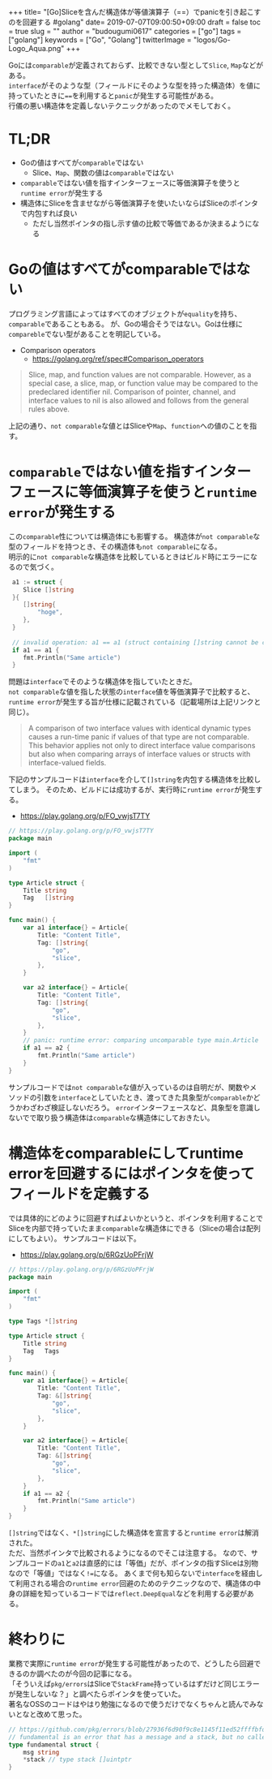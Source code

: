 +++
title= "[Go]Sliceを含んだ構造体が等値演算子（==）でpanicを引き起こすのを回避する #golang"
date= 2019-07-07T09:00:50+09:00
draft = false
toc = true
slug = ""
author = "budougumi0617"
categories = ["go"]
tags = ["golang"]
keywords = ["Go", "Golang"]
twitterImage = "logos/Go-Logo_Aqua.png"
+++


Goには`comparable`が定義されておらず、比較できない型として`Slice`, `Map`などがある。  
`interface`がそのような型（フィールドにそのような型を持った構造体）を値に持っていたときに`==`を利用すると`panic`が発生する可能性がある。  
行儀の悪い構造体を定義しないテクニックがあったのでメモしておく。

<!--more-->

# TL;DR
- Goの値はすべてが`comparable`ではない
    - Slice、`Map`、関数の値は`comparable`ではない
- `comparable`ではない値を指すインターフェースに等価演算子を使うと`runtime error`が発生する
- 構造体にSliceを含ませながら等価演算子を使いたいならばSliceのポインタで内包すれば良い
    - ただし当然ポインタの指し示す値の比較で等価であるか決まるようになる

# Goの値はすべてがcomparableではない
プログラミング言語によってはすべてのオブジェクトが`equality`を持ち、`comparable`であることもある。
が、Goの場合そうではない。Goは仕様に`compareble`でない型があることを明記している。

- Comparison operators
    - https://golang.org/ref/spec#Comparison_operators

> Slice, map, and function values are not comparable. However, as a special case, a slice, map, or function value may be compared to the predeclared identifier nil. Comparison of pointer, channel, and interface values to nil is also allowed and follows from the general rules above.


上記の通り、`not comparable`な値とはSliceや`Map`、`function`への値のことを指す。


# `comparable`ではない値を指すインターフェースに等価演算子を使うと`runtime error`が発生する
この`comparable`性については構造体にも影響する。
構造体が`not comparable`な型のフィールドを持つとき、その構造体も`not comparable`になる。  
明示的に`not comparable`な構造体を比較しているときはビルド時にエラーになるので気づく。


```go
 a1 := struct {
 	Slice []string
 }{
 	[]string{
 		"hoge",
 	},
 }
 
 // invalid operation: a1 == a1 (struct containing []string cannot be compared)
 if a1 == a1 {
 	fmt.Println("Same article")
 }
```


問題は`interface`でそのような構造体を指していたときだ。  
`not comparable`な値を指した状態の`interface`値を等価演算子で比較すると、`runtime error`が発生する旨が仕様に記載されている（記載場所は上記リンクと同じ）。

> A comparison of two interface values with identical dynamic types causes a run-time panic if values of that type are not comparable. This behavior applies not only to direct interface value comparisons but also when comparing arrays of interface values or structs with interface-valued fields.

下記のサンプルコードは`interface`を介して`[]string`を内包する構造体を比較してしまう。
そのため、ビルドには成功するが、実行時に`runtime error`が発生する。

- https://play.golang.org/p/FO_vwjsT7TY

```go
// https://play.golang.org/p/FO_vwjsT7TY
package main

import (
	"fmt"
)

type Article struct {
	Title string
	Tag   []string
}

func main() {
	var a1 interface{} = Article{
		Title: "Content Title",
		Tag: []string{
			"go",
			"slice",
		},
	}

	var a2 interface{} = Article{
		Title: "Content Title",
		Tag: []string{
			"go",
			"slice",
		},
	}
	// panic: runtime error: comparing uncomparable type main.Article
	if a1 == a2 {
		fmt.Println("Same article")
	}
}
```

サンプルコードでは`not comparable`な値が入っているのは自明だが、関数やメソッドの引数を`interface`としていたとき、渡ってきた具象型が`comparable`かどうかわざわざ検証しないだろう。
`error`インターフェースなど、具象型を意識しないでで取り扱う構造体は`comparable`な構造体にしておきたい。

# 構造体をcomparableにしてruntime errorを回避するにはポインタを使ってフィールドを定義する

では具体的にどのように回避すればよいかというと、ポインタを利用することでSliceを内部で持っていたまま`comparable`な構造体にできる（Sliceの場合は配列にしてもよい）。
サンプルコードは以下。

- https://play.golang.org/p/6RGzUoPFrjW

```go
// https://play.golang.org/p/6RGzUoPFrjW
package main

import (
	"fmt"
)

type Tags *[]string

type Article struct {
	Title string
	Tag   Tags
}

func main() {
	var a1 interface{} = Article{
		Title: "Content Title",
		Tag: &[]string{
			"go",
			"slice",
		},
	}

	var a2 interface{} = Article{
		Title: "Content Title",
		Tag: &[]string{
			"go",
			"slice",
		},
	}
	if a1 == a2 {
		fmt.Println("Same article")
	}
}
```

`[]string`ではなく、`*[]string`にした構造体を宣言すると`runtime error`は解消された。  
ただ、当然ポインタで比較されるようになるのでそこは注意する。
なので、サンプルコードの`a1`と`a2`は直感的には「等価」だが、ポインタの指すSliceは別物なので「等値」ではなく`!=`になる。
あくまで何も知らないで`interface`を経由して利用される場合の`runtime error`回避のためのテクニックなので、構造体の中身の詳細を知っているコードでは`reflect.DeepEqual`などを利用する必要がある。

# 終わりに
業務で実際に`runtime error`が発生する可能性があったので、どうしたら回避できるのか調べたのが今回の記事になる。  
「そういえば`pkg/errors`はSliceで`StackFrame`持っているはずだけど同じエラーが発生しないな？」と調べたらポインタを使っていた。  
著名なOSSのコードはやはり勉強になるので使うだけでなくちゃんと読んでみないとなと改めて思った。

```go
// https://github.com/pkg/errors/blob/27936f6d90f9c8e1145f11ed52ffffbfdb9e0af7/errors.go#L119-L123
// fundamental is an error that has a message and a stack, but no caller.
type fundamental struct {
	msg string
	*stack // type stack []uintptr
}
```

<div class="iframely-embed"><div class="iframely-responsive" style="height: 140px; padding-bottom: 0;"><a href="https://github.com/pkg/errors" data-iframely-url="//cdn.iframe.ly/awcJrVL"></a></div></div><script async src="//cdn.iframe.ly/embed.js" charset="utf-8"></script>
